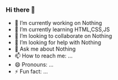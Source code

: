 ### Hi there 👋




- 🔭 I’m currently working on Nothing
- 🌱 I’m currently learning HTML,CSS,JS
- 👯 I’m looking to collaborate on Nothing
- 🤔 I’m looking for help with Nothing
- 💬 Ask me about Nothing
- 📫 How to reach me: ...
- 😄 Pronouns: ...
- ⚡ Fun fact: ...
  
